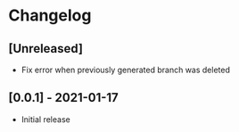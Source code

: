 # Changelog

## [Unreleased]
- Fix error when previously generated branch was deleted

## [0.0.1] - 2021-01-17
- Initial release
